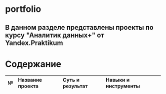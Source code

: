 # portfolio

## В данном разделе представлены проекты по курсу "Аналитик данных+" от Yandex.Praktikum

# Содержание
| № | Название проекта | Суть и результат | Навыки и инструменты |
| :-------------------- | :--------------------- |:---------------------------| :---------------------------| 

